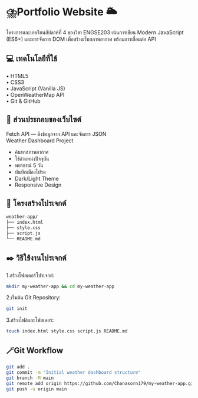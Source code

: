 <h1>⛈️Portfolio Website 🌥️</h1>
โครงการและบทเรียนสัปดาห์ที่ 4 ของวิชา ENGSE203 เน้นการเขียน Modern JavaScript (ES6+) และการจัดการ DOM เพื่อสร้างเว็บสภาพอากาศ พร้อมการเชื่อมต่อ API 


<h2>💻 เทคโนโลยีที่ใช้</h2>
• HTML5</br>
• CSS3</br>
• JavaScript (Vanilla JS)</br>
• OpenWeatherMap API</br>
• Git & GitHub</br>

<h2>📌 ส่วนประกอบของเว็บไซต์</h2>

Fetch API — ดึงข้อมูลจาก API และจัดการ JSON</br>
Weather Dashboard Project
  - ค้นหาสภาพอากาศ</br>
  - ใช้ตำแหน่งปัจจุบัน</br>
  - พยากรณ์ 5 วัน</br>
  - บันทึกเมืองโปรด</br>
  - Dark/Light Theme</br>
  - Responsive Design</br>

<h2>📝 โครงสร้างโปรเจกต์</h2>  

```bash
weather-app/
├── index.html
├── style.css
├── script.js
└── README.md
```

<h2>✒️ วิธีใช้งานโปรเจกต์</h2>

1.สร้างโฟลเดอร์โปรเจกต์:
```bash
mkdir my-weather-app && cd my-weather-app
```
2.เริ่มต้น Git Repository:
```bash
git init
```
3.สร้างไฟล์และโฟลเดอร์:
```bash
touch index.html style.css script.js README.md
```

<h2>🪄Git Workflow</h2>

```bash
git add .
git commit -m "Initial weather dashboard structure"
git branch -M main
git remote add origin https://github.com/Chanasorn179/my-weather-app.git
git push -u origin main
```

